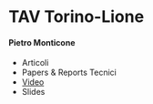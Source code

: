 # TAV Torino-Lione
####  Pietro Monticone

* Articoli
* Papers & Reports Tecnici
* [Video](https://pitmonticone.github.io/Torino-Lione/ToLy_Videos.html)
* Slides

